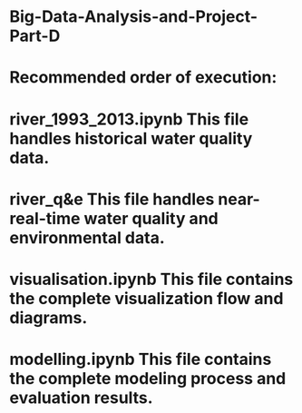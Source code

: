 # Big-Data-Analysis-and-Project-Part-D
# Recommended order of execution:
# river_1993_2013.ipynb This file handles historical water quality data.
# river_q&e This file handles near-real-time water quality and environmental data.
# visualisation.ipynb This file contains the complete visualization flow and diagrams.
# modelling.ipynb This file contains the complete modeling process and evaluation results.
